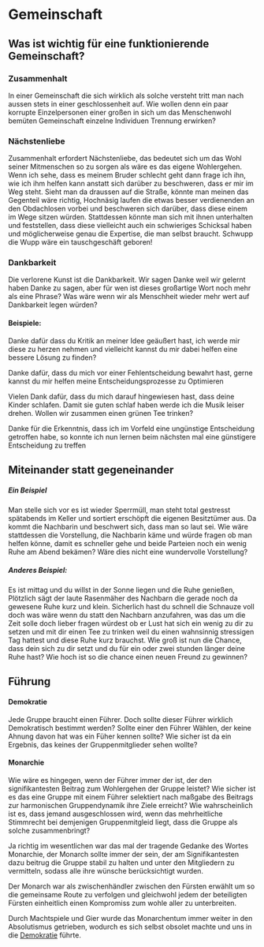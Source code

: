 # Gemeinschaft
## Was ist wichtig für eine funktionierende Gemeinschaft?
### Zusammenhalt
In einer Gemeinschaft die sich wirklich als solche versteht tritt man nach aussen stets in einer geschlossenheit auf. 
Wie wollen denn ein paar korrupte Einzelpersonen einer großen in sich um das Menschenwohl bemüten Gemeinschaft einzelne Individuen Trennung erwirken?

### Nächstenliebe
Zusammenhalt erfordert Nächstenliebe, das bedeutet sich um das Wohl seiner Mitmenschen so zu sorgen als wäre es das eigene Wohlergehen.
Wenn ich sehe, dass es meinem Bruder schlecht geht dann frage ich ihn, wie ich ihm helfen kann anstatt sich darüber zu beschweren, dass er mir im Weg steht.
Sieht man da draussen auf die Straße, könnte man meinen das Gegenteil wäre richtig, Hochnäsig laufen die etwas besser verdienenden an den Obdachlosen vorbei und beschweren sich darüber, dass diese einem im Wege sitzen würden. Stattdessen könnte man sich mit ihnen unterhalten und feststellen, dass diese vielleicht auch ein schwieriges Schicksal haben und möglicherweise genau die Expertise, die man selbst braucht. Schwupp die Wupp wäre ein tauschgeschäft geboren!

### Dankbarkeit
Die verlorene Kunst ist die Dankbarkeit. Wir sagen Danke weil wir gelernt haben Danke zu sagen, aber für wen ist dieses großartige Wort noch mehr als eine Phrase? Was wäre wenn wir als Menschheit wieder mehr wert auf Dankbarkeit legen würden? 
#### Beispiele:
Danke dafür dass du Kritik an meiner Idee geäußert hast, ich werde mir diese zu herzen nehmen und vielleicht kannst du mir dabei helfen eine bessere Lösung zu finden?

Danke dafür, dass du  mich vor einer Fehlentscheidung bewahrt hast, gerne kannst du mir helfen meine Entscheidungsprozesse zu Optimieren

Vielen Dank dafür, dass du mich darauf hingewiesen hast, dass deine Kinder schlafen. Damit sie guten schlaf haben werde ich die Musik leiser drehen. Wollen wir zusammen einen grünen Tee trinken?

Danke für die Erkenntnis, dass ich im Vorfeld eine ungünstige Entscheidung getroffen habe, so konnte ich nun lernen beim nächsten mal eine günstigere Entscheidung zu treffen

## Miteinander statt gegeneinander
##### Ein Beispiel
Man stelle sich vor es ist wieder Sperrmüll, man steht total gestresst spätabends im Keller und sortiert erschöpft die eigenen Besitztümer aus. Da kommt die Nachbarin und beschwert sich, dass man so laut sei.
Wie wäre stattdessen die Vorstellung, die Nachbarin käme und würde fragen ob man helfen könne, damit es schneller gehe und beide Parteien noch ein wenig Ruhe am Abend bekämen? Wäre dies nicht eine wundervolle Vorstellung?

##### Anderes Beispiel: 
Es ist mittag und du willst in der Sonne liegen und die Ruhe genießen, Plötzlich sägt der laute Rasenmäher des Nachbarn die gerade noch da gewesene Ruhe kurz und klein.
Sicherlich hast du schnell die Schnauze voll doch was wäre wenn du statt den Nachbarn anzufahren, was das um die Zeit solle doch lieber fragen würdest ob er Lust hat sich ein wenig zu dir zu setzen und mit dir einen Tee zu trinken weil du einen wahnsinnig stressigen Tag hattest und diese Ruhe kurz brauchst. 
Wie groß ist nun die Chance, dass dein sich zu dir setzt und du für ein oder zwei stunden länger deine Ruhe hast? 
Wie hoch ist so die chance einen neuen Freund zu gewinnen?

## Führung
#### Demokratie
Jede Gruppe braucht einen Führer. 
Doch sollte dieser Führer wirklich Demokratisch bestimmt werden? 
Sollte einer den Führer Wählen, der keine Ahnung davon hat was ein Füher kennen sollte?
Wie sicher ist da ein Ergebnis, das keines der Gruppenmitglieder sehen wollte?

#### Monarchie
Wie wäre es hingegen, wenn der Führer immer der ist, der den signifikantesten Beitrag zum Wohlergehen der Gruppe leistet?
Wie sicher ist es das eine Gruppe mit einem Führer selektiert nach maßgabe des Beitrags zur harmonischen Gruppendynamik ihre Ziele erreicht?
Wie wahrscheinlich ist es, dass jemand ausgeschlossen wird, wenn das mehrheitliche Stimmrecht bei demjenigen Gruppenmitgleid liegt, dass die Gruppe als solche zusammenbringt?

Ja richtig im wesentlichen war das mal der tragende Gedanke des Wortes Monarchie, der Monarch sollte immer der sein, der am Signifikantesten dazu beitrug die Gruppe stabil zu halten und unter den Mitgliedern zu vermitteln, sodass alle ihre wünsche berücksichtigt wurden.

Der Monarch war als zwischenhändler zwischen den Fürsten erwählt um so die gemeinsame Route zu verfolgen und gleichwohl jedem der beteiligten Fürsten einheitlich einen Kompromiss zum wohle aller zu unterbreiten.

Durch Machtspiele und Gier wurde das Monarchentum immer weiter in den Absolutismus getrieben, wodurch es sich selbst obsolet machte und uns in die [Demokratie](Gemeinschaft.md#Demokratie) führte.